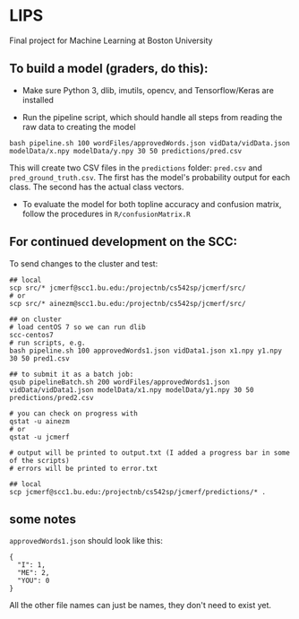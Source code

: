 # LIPS
Final project for Machine Learning at Boston University

## To build a model (graders, do this):

  - Make sure Python 3, dlib, imutils, opencv, and Tensorflow/Keras are installed

  - Run the pipeline script, which should handle all steps from reading the raw data to creating the model

```
bash pipeline.sh 100 wordFiles/approvedWords.json vidData/vidData.json modelData/x.npy modelData/y.npy 30 50 predictions/pred.csv
```

This will create two CSV files in the `predictions` folder: `pred.csv` and `pred_ground_truth.csv`. The first has the model's probability output for each class. The second has the actual class vectors.

  - To evaluate the model for both topline accuracy and confusion matrix, follow the procedures in `R/confusionMatrix.R`

## For continued development on the SCC:

To send changes to the cluster and test:
```
## local
scp src/* jcmerf@scc1.bu.edu:/projectnb/cs542sp/jcmerf/src/
# or 
scp src/* ainezm@scc1.bu.edu:/projectnb/cs542sp/jcmerf/src/

## on cluster
# load centOS 7 so we can run dlib
scc-centos7
# run scripts, e.g.
bash pipeline.sh 100 approvedWords1.json vidData1.json x1.npy y1.npy 30 50 pred1.csv

## to submit it as a batch job:
qsub pipelineBatch.sh 200 wordFiles/approvedWords1.json vidData/vidData1.json modelData/x1.npy modelData/y1.npy 30 50 predictions/pred2.csv

# you can check on progress with 
qstat -u ainezm 
# or
qstat -u jcmerf

# output will be printed to output.txt (I added a progress bar in some of the scripts)
# errors will be printed to error.txt

## local
scp jcmerf@scc1.bu.edu:/projectnb/cs542sp/jcmerf/predictions/* .

```
## some notes
`approvedWords1.json` should look like this:
```
{
  "I": 1,
  "ME": 2,
  "YOU": 0
}
```
All the other file names can just be names, they don't need to exist yet.
